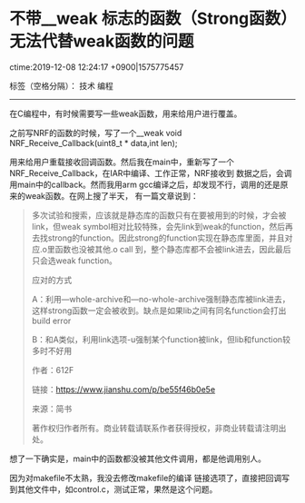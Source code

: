 # 不带__weak 标志的函数（Strong函数）无法代替weak函数的问题
ctime:2019-12-08 12:24:17 +0900|1575775457

标签（空格分隔）： 技术 编程 

---

在C编程中，有时候需要写一些weak函数，用来给用户进行覆盖。

之前写NRF的函数的时候，写了一个__weak void NRF_Receive_Callback(uint8_t * data,int len);

用来给用户重载接收回调函数。然后我在main中，重新写了一个NRF_Receive_Callback，在IAR中编译、工作正常，NRF接收到
数据之后，会调用main中的callback。然而我用arm gcc编译之后，却发现不行，调用的还是原来的weak函数。在网上搜了半天，
有一篇文章说到：

> 多次试验和搜索，应该就是静态库的函数只有在要被用到的时候，才会被link，但weak symbol相对比较特殊，会先link到weak的function，然后再去找strong的function。因此strong的function实现在静态库里面，并且对应.o里函数也没被其他.o call 到，整个静态库都不会被link进去，因此最后只会选weak function。
> 
>应对的方式
>
>A：利用—whole-archive和—no-whole-archive强制静态库被link进去，这样strong函数一定会被收到。缺点是如果lib之间有同名function会打出build error
>
>B：和A类似，利用link选项-u强制某个function被link，但lib和function较多时不好用
>
>作者：612F
>
>链接：https://www.jianshu.com/p/be55f46b0e5e
>
>来源：简书
>
>著作权归作者所有。商业转载请联系作者获得授权，非商业转载请注明出处。

想了一下确实是，main中的函数都没被其他文件调用，都是他调用别人。

因为对makefile不太熟，我没去修改makefile的编译 链接选项了，直接把回调写到其他文件中，如control.c，测试正常，果然是这个问题。



